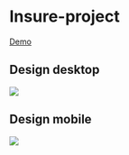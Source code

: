 # Insure-project
[Demo](docs/CONTRIBUTING.md)
## Design desktop
![](https://github.com/jhony2488/challenge-Insure/blob/master/design/active-states.jpg)
## Design mobile
![](https://github.com/jhony2488/challenge-Insure/blob/master/design/mobile-design.jpg)
